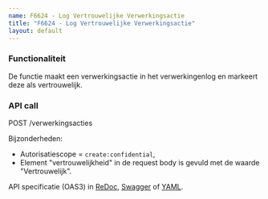 ```yaml
---
name: F6624 - Log Vertrouwelijke Verwerkingsactie
title: "F6624 - Log Vertrouwelijke Verwerkingsactie"
layout: default
---
```


### Functionaliteit

De functie maakt een verwerkingsactie in het verwerkingenlog en markeert deze als vertrouwelijk.

### API call

POST /verwerkingsacties

Bijzonderheden:
* Autorisatiescope = `create:confidential`,
* Element "vertrouwelijkheid" in de request body is gevuld met de waarde "Vertrouwelijk".

API specificatie (OAS3) in
  [ReDoc](http://redocly.github.io/redoc/?url=https://raw.githubusercontent.com/VNG-Realisatie/gemma-verwerkingenlogging/master/docs/_content/api/oas-specification/logging-verwerkingen-api/openapi.yaml#operation/verwerkingsactie_create),
  [Swagger](https://petstore.swagger.io/?url=https://raw.githubusercontent.com/VNG-Realisatie/gemma-verwerkingenlogging/master/docs/_content/api/oas-specification/logging-verwerkingen-api/openapi.yaml#/REST%20calls/verwerkingsactie_create) of
  [YAML](https://raw.githubusercontent.com/VNG-Realisatie/gemma-verwerkingenlogging/master/docs/_content/api/oas-specification/logging-verwerkingen-api/openapi.yaml).
